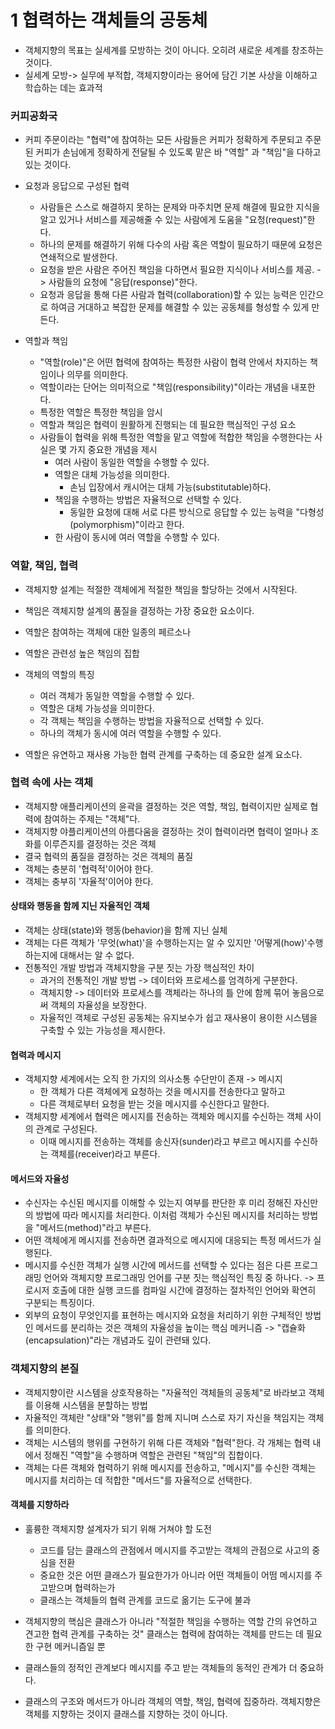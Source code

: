 # 1 협력하는 객체들의 공동체

- 객체지향의 목표는 실세계를 모방하는 것이 아니다. 오히려 새로운 세계를 창조하는 것이다.
- 실세계 모방-> 실무에 부적합, 객체지향이라는 용어에 담긴 기본 사상을 이해하고 학습하는 데는 효과적
### 커피공화국
  - 커피 주문이라는 "협력"에 참여하는 모든 사람들은 커피가 정확하게 주문되고 주문된 커피가 손님에게
정확하게 전달될 수 있도록 맡은 바 "역할" 과 "책임"을 다하고 있는 것이다.


- 요청과 응답으로 구성된 협력
  - 사람들은 스스로 해결하지 못하는 문제와 마주치면 문제 해결에 필요한 지식을 알고 있거나 서비스를
제공해줄 수 있는 사람에게 도움을 "요청(request)"한다.
  - 하나의 문제를 해결하기 위해 다수의 사람 혹은 역할이 필요하기 때문에 요청은 연쇄적으로 발생한다.
  - 요청을 받은 사람은 주어진 책임을 다하면서 필요한 지식이나 서비스를 제공. -> 사람들의 요청에
"응답(response)"한다.
  - 요청과 응답을 통해 다른 사람과 협력(collaboration)할 수 있는 능력은 인간으로 하여금
거대하고 복잡한 문제를 해결할 수 있는 공동체를 형성할 수 있게 만든다.


- 역할과 책임
  - "역할(role)"은 어떤 협력에 참여하는 특정한 사람이 협력 안에서 차지하는 책임이나 의무를 의미한다.
  - 역할이라는 단어는 의미적으로 "책임(responsibility)"이라는 개념을 내포한다.
  - 특정한 역할은 특정한 책임을 암시
  - 역할과 책임은 협력이 원활하게 진행되는 데 필요한 핵심적인 구성 요소
  - 사람들이 협력을 위해 특정한 역할을 맡고 역할에 적합한 책임을 수행한다는 사실은 몇 가지 중요한 개념을 제시
    - 여러 사람이 동일한 역할을 수행할 수 있다.
    - 역할은 대체 가능성을 의미한다.
      - 손님 입장에서 캐시어는 대체 가능(substitutable)하다.
    - 책임을 수행하는 방법은 자율적으로 선택할 수 있다.
      - 동일한 요청에 대해 서로 다른 방식으로 응답할 수 있는 능력을 "다형성(polymorphism)"이라고 한다.
    - 한 사람이 동시에 여러 역할을 수행할 수 있다.


### 역할, 책임, 협력
- 객체지향 설계는 적절한 객체에게 적절한 책임을 할당하는 것에서 시작된다.
- 책임은 객체지향 설계의 품질을 결정하는 가장 중요한 요소이다.

- 역할은 참여하는 객체에 대한 일종의 페르소나
- 역할은 관련성 높은 책임의 집합
- 객체의 역할의 특징
  - 여러 객체가 동일한 역할을 수행할 수 있다.
  - 역할은 대체 가능성을 의미한다.
  - 각 객체는 책임을 수행하는 방법을 자율적으로 선택할 수 있다.
  - 하나의 객체가 동시에 여러 역할을 수행할 수 있다.
- 역할은 유연하고 재사용 가능한 협력 관계를 구축하는 데 중요한 설계 요소다.

### 협력 속에 사는 객체

- 객체지향 애플리케이션의 윤곽을 결정하는 것은 역할, 책임, 협력이지만 실제로 협력에 참여하는 주제는 "객체"다.
- 객체지향 야플리케이션의 아름다움을 결정하는 것이 협력이라면 협력이 얼마나 조화를 이루즌지를 결정하는 것은 객체
- 결국 협력의 품질을 결정하는 것은 객체의 품질 
- 객체는 충분히 '협력적'이어야 한다.
- 객체는 충부히 '자율적'이어야 한다.

#### 상태와 행동을 함께 지닌 자율적인 객체
- 객체는 상태(state)와 행동(behavior)을 함께 지닌 실체
- 객체는 다른 객체가 '무엇(what)'을 수행하는지는 알 수 있지만 '어떻게(how)'수행하는지에 대해서는 알 수 없다.
- 전통적인 개발 방법과 객체지향을 구분 짓는 가장 핵심적인 차이
  - 과거의 전통적인 개발 방법 -> 데이터와 프로세스를 엄격하게 구분한다.
  - 객체지향 -> 데이터와 프로세스를 객체라는 하나의 틀 안에 함께 묶어 놓음으로써 객체의 자율성을 보장한다.
  - 자율적인 객체로 구성된 공동체는 유지보수가 쉽고 재사용이 용이한 시스템을 구축할 수 있는 가능성을 제시한다.

#### 협력과 메시지
- 객체지향 세계에서는 오직 한 가지의 의사소통 수단만이 존재 -> 메시지
  - 한 객체가 다른 객체에게 요청하는 것을 메시지를 전송한다고 말하고
  - 다른 객체로부터 요청을 받는 것을 메시지를 수신한다고 말한다.
- 객체지향 세계에서 협력은 메시지를 전송하는 객체와 메시지를 수신하는 객체 사이의 관계로 구성된다.
  - 이때 메시지를 전송하는 객체를 송신자(sunder)라고 부르고 메시지를 수신하는 객체를(receiver)라고 부른다.

#### 메서드와 자율성
- 수신자는 수신된 메시지를 이해할 수 있는지 여부를 판단한 후 미리 정해진 자신만의 방법에 따라 메시지를 처리한다.
이처럼 객체가 수신된 메시지를 처리하는 방법을 "메서드(method)"라고 부른다.
- 어떤 객체에게 메시지를 전송하면 결과적으로 메시지에 대응되는 특정 메서드가 실행된다. 
- 메시지를 수신한 객체가 실행 시간에 메서드를 선택할 수 있다는 점은 다른 프로그래밍 언어와 객체지향 프로그래밍
언어를 구분 짓는 핵심적인 특징 중 하나다. -> 프로시저 호출에 대한 실행 코드를 컴파일 시간에 결정하는 절차적인
언어와 확연히 구분되는 특징이다.
- 외부의 요청이 무엇인지를 표현하는 메시지와 요청을 처리하기 위한 구체적인 방법인 메서드를 분리하는 것은 객체의
자율성을 높이는 핵심 메커니즘 -> "캡슐화(encapsulation)"라는 개념과도 깊이 관련돼 있다.

### 객체지향의 본질

- 객체지향이란 시스템을 상호작용하는 "자율적인 객체들의 공동체"로 바라보고 객체를 이용해 시스템을 분할하는 방법
- 자율적인 객체란 "상태"와 "행위"를 함께 지니며 스스로 자기 자신을 책임지는 객체를 의미한다.
- 객체는 시스템의 행위를 구현하기 위해 다른 객체와 "협력"한다. 각 개체는 협력 내에서 정해진 "역할"을 수행하며
역할은 관련된 "책임"의 집합이다.
- 객체는 다른 객체와 협력하기 위해 메시지를 전송하고, "메시지"를 수신한 객체는 메시지를 처리하는 데 적합한 
"메서드"를 자율적으로 선택한다.

#### 객체를 지향하라

- 훌륭한 객체지향 설계자가 되기 위해 거쳐야 할 도전
  - 코드를 담는 클래스의 관점에서 메시지를 주고받는 객체의 관점으로 사고의 중심을 전환
  - 중요한 것은 어떤 클래스가 필요한가가 아니라 어떤 객체들이 어떰 메시지를 주고받으며 협력하는가
  - 클래스는 객체들의 협력 관계를 코드로 옮기는 도구에 불과

- 객체지향의 핵심은 클래스가 아니라 "적절한 책임을 수행하는 역할 간의 유연하고 견고한 협력 관계를 구축하는 것"
클래스는 협력에 참여하는 객체를 만드는 데 필요한 구현 메커니즘일 뿐
- 클래스들의 정적인 관계보다 메시지를 주고 받는 객체들의 동적인 관계가 더 중요하다.

- 클래스의 구조와 메서드가 아니라 객체의 역할, 책임, 협력에 집중하라. 객체지향은 객체를 지향하는 것이지 클래스를
지향하는 것이 아니다.